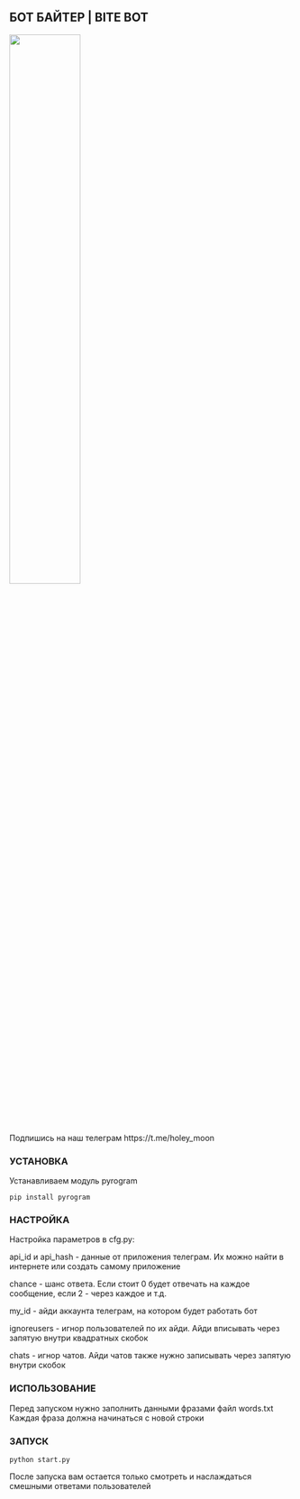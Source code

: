 ## БОТ БАЙТЕР | BITE BOT

<picture>
  <img width=50% height=50% alt="" src="https://i.imgur.com/H2TWotx.jpg">
</picture>
<br>
Подпишись на наш телеграм https://t.me/holey_moon
<br>

### УСТАНОВКА
Устанавливаем модуль pyrogram
```
pip install pyrogram
```
### НАСТРОЙКА

Настройка параметров в cfg.py:

api_id и api_hash - данные от приложения телеграм. Их можно найти в интернете или создать самому приложение

chance - шанс ответа. Если стоит 0 будет отвечать на каждое сообщение, если 2 - через каждое и т.д.

my_id - айди аккаунта телеграм, на котором будет работать бот

ignoreusers - игнор пользователей по их айди. Айди вписывать через запятую внутри квадратных скобок

chats - игнор чатов. Айди чатов также нужно записывать через запятую внутри скобок

### ИСПОЛЬЗОВАНИЕ
Перед запуском нужно заполнить данными фразами файл words.txt
Каждая фраза должна начинаться с новой строки

### ЗАПУСК
```
python start.py
```
После запуска вам остается только смотреть и наслаждаться смешными ответами пользователей
